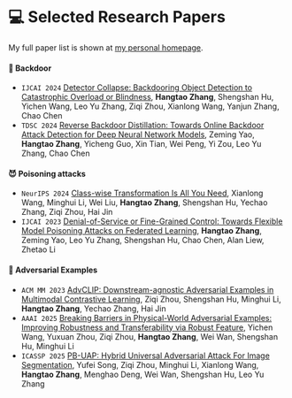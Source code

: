 
# 💻 Selected Research Papers

My full paper list is shown at [my personal homepage](https://rayeren.github.io).


#### 🚪 Backdoor
- ``IJCAI 2024`` [Detector Collapse: Backdooring Object Detection to Catastrophic Overload or Blindness](), **Hangtao Zhang**, Shengshan Hu, Yichen Wang, Leo Yu Zhang, Ziqi Zhou, Xianlong Wang, Yanjun Zhang, Chao Chen
- ``TDSC 2024`` [Reverse Backdoor Distillation: Towards Online Backdoor Attack Detection for Deep Neural Network Models](https://arxiv.org/abs/2304.10783), Zeming Yao, **Hangtao Zhang**, Yicheng Guo, Xin Tian, Wei Peng, Yi Zou, Leo Yu Zhang, Chao Chen

#### 😈 Poisoning attacks
- ``NeurIPS 2024`` [Class-wise Transformation Is All You Need](https://arxiv.org/abs/2304.10783), Xianlong Wang, Minghui Li, Wei Liu, **Hangtao Zhang**, Shengshan Hu, Yechao Zhang, Ziqi Zhou, Hai Jin
- ``IJCAI 2023`` [Denial-of-Service or Fine-Grained Control: Towards Flexible Model Poisoning Attacks on Federated Learning](https://arxiv.org/abs/2304.10783), **Hangtao Zhang**, Zeming Yao, Leo Yu Zhang, Shengshan Hu, Chao Chen, Alan Liew, Zhetao Li

#### 🌌 Adversarial Examples
- ``ACM MM 2023`` [AdvCLIP: Downstream-agnostic Adversarial Examples in Multimodal Contrastive Learning](https://arxiv.org/abs/2304.10783), Ziqi Zhou, Shengshan Hu, Minghui Li, **Hangtao Zhang**, Yechao Zhang, Hai Jin
- ``AAAI 2025`` [Breaking Barriers in Physical-World Adversarial Examples: Improving Robustness and Transferability via Robust Feature](https://arxiv.org/abs/2304.10783), Yichen Wang, Yuxuan Zhou, Ziqi Zhou, **Hangtao Zhang**, Wei Wan, Shengshan Hu, Minghui Li
- ``ICASSP 2025`` [PB-UAP: Hybrid Universal Adversarial Attack For Image Segmentation](https://arxiv.org/abs/2304.10783), Yufei Song, Ziqi Zhou, Minghui Li, Xianlong Wang, **Hangtao Zhang**, Menghao Deng, Wei Wan, Shengshan Hu, Leo Yu Zhang 
